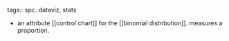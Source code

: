 tags:: spc. dataviz, stats

- an attribute [[control chart]] for the [[binomial distribution]]. measures a proportion.